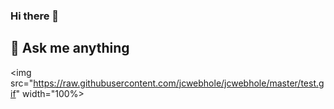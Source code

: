 ### Hi there 👋
## 💬 Ask me anything

<img src="https://raw.githubusercontent.com/jcwebhole/jcwebhole/master/test.gif" width="100%>

<!--
**jcwebhole/jcwebhole** is a ✨ _special_ ✨ repository because its `README.md` (this file) appears on your GitHub profile.

Here are some ideas to get you started:

- 🔭 I’m currently working on ...
- 🌱 I’m currently learning ...
- 👯 I’m looking to collaborate on ...
- 🤔 I’m looking for help with ...
- 💬 Ask me about ...
- 📫 How to reach me: ...
- 😄 Pronouns: ...
- ⚡ Fun fact: ...
-->
